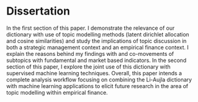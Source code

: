 # Dissertation

 In the first section of this paper. I demonstrate the relevance of our dictionary with use of topic modelling methods (latent dirichlet allocation and cosine similarities) and study the implications of topic discussion in both a strategic management context and an empirical finance context. I explain the reasons behind my findings with and co-movements of subtopics with fundamental and market based indicators. In the second section of this paper, I explore the joint use of this dictionary with supervised machine learning techniques. Overall, this paper intends a complete analysis workflow focusing on combining the Li-Aujla dictionary with machine learning applications to elicit future research in the area of topic modelling within empirical finance. 
